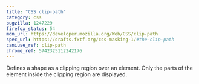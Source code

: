 ```yaml
---
title: "CSS clip-path"
category: css
bugzilla: 1247229
firefox_status: 54
mdn_url: https://developer.mozilla.org/Web/CSS/clip-path
spec_url: https://drafts.fxtf.org/css-masking-1/#the-clip-path
caniuse_ref: clip-path
chrome_ref: 5742325112242176
---
```


Defines a shape as a clipping region over an element. Only the parts of the element inside the clipping region are displayed.
